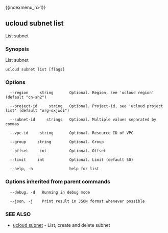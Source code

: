 {{indexmenu_n>1}}

## ucloud subnet list

List subnet

### Synopsis

List subnet

```
ucloud subnet list [flags]
```

### Options

```
  --region     string       Optional. Region, see 'ucloud region' (default "cn-sh2") 

  --project-id     string   Optional. Project-id, see 'ucloud project list' (default "org-oxjwoi") 

  --subnet-id     strings   Optional. Multiple values separated by commas 

  --vpc-id     string       Optional. Resource ID of VPC 

  --group     string        Optional. Group 

  --offset     int          Optional. Offset 

  --limit     int           Optional. Limit (default 50) 

  --help, -h                help for list 

```

### Options inherited from parent commands

```
  --debug, -d   Running in debug mode 

  --json, -j    Print result in JSON format whenever possible 

```

### SEE ALSO

* [ucloud subnet](software/cli/cmd/ucloud/subnet)	 - List, create and delete subnet

